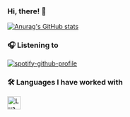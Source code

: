 ### Hi, there! :wave:

[![Anurag's GitHub stats](https://github-readme-stats.vercel.app/api?username=deez-nuts445)](https://github.com/anuraghazra/github-readme-stats)

### 🎧 Listening to

[![spotify-github-profile](https://spotify-github-profile.vercel.app/api/view?uid=462liqp2kp82qgg13voo5yo7n&cover_image=true&theme=novatorem&show_offline=false&background_color=000000&bar_color=53b14f&bar_color_cover=false)](https://github.com/kittinan/spotify-github-profile)

### 🛠 Languages I have worked with

<img align="left" alt="Lua" width="30px" src="https://user-images.githubusercontent.com/45857590/149463930-a5cace34-a309-419a-b081-d07e686f8ef7.png" />

<br/>
